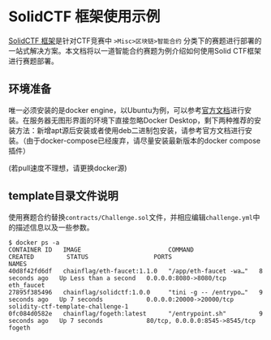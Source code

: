 # SolidCTF 框架使用示例

[SolidCTF 框架](https://github.com/chainflag/solidctf)是针对CTF竞赛中 `>Misc>区块链>智能合约` 分类下的赛题进行部署的一站式解决方案。本文档将以一道智能合约赛题为例介绍如何使用Solid CTF框架进行赛题部署。

## 环境准备

唯一必须安装的是docker engine，以Ubuntu为例，可以参考[官方文档](https://docs.docker.com/engine/install/ubuntu/)进行安装。在服务器无图形界面的环境下直接忽略Docker Desktop，剩下两种推荐的安装方法：新增apt源后安装或者使用deb二进制包安装，请参考官方文档进行安装。（由于docker-compose已经废弃，请尽量安装最新版本的docker compose插件）

(若pull速度不理想，请更换docker源)

## template目录文件说明

使用赛题合约替换`contracts/Challenge.sol`文件，并相应编辑`challenge.yml`中的描述信息以及一些参数。
```
$ docker ps -a
CONTAINER ID   IMAGE                        COMMAND                  CREATED         STATUS                  PORTS                            NAMES
40d8f42fd6df   chainflag/eth-faucet:1.1.0   "/app/eth-faucet -wa…"   8 seconds ago   Up Less than a second   0.0.0.0:8080->8080/tcp           eth_faucet
27895f385496   chainflag/solidctf:1.0.0     "tini -g -- /entrypo…"   9 seconds ago   Up 7 seconds            0.0.0.0:20000->20000/tcp         solidity-ctf-template-challenge-1
0fc084d0582e   chainflag/fogeth:latest      "/entrypoint.sh"         9 seconds ago   Up 7 seconds            80/tcp, 0.0.0.0:8545->8545/tcp   fogeth
```